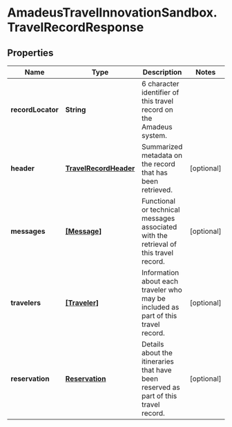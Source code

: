 # AmadeusTravelInnovationSandbox.TravelRecordResponse

## Properties
Name | Type | Description | Notes
------------ | ------------- | ------------- | -------------
**recordLocator** | **String** | 6 character identifier of this travel record on the Amadeus system. | 
**header** | [**TravelRecordHeader**](TravelRecordHeader.md) | Summarized metadata on the record that has been retrieved. | [optional] 
**messages** | [**[Message]**](Message.md) | Functional or technical messages associated with the retrieval of this travel record. | [optional] 
**travelers** | [**[Traveler]**](Traveler.md) | Information about each traveler who may be included as part of this travel record. | [optional] 
**reservation** | [**Reservation**](Reservation.md) | Details about the itineraries that have been reserved as part of this travel record. | [optional] 


